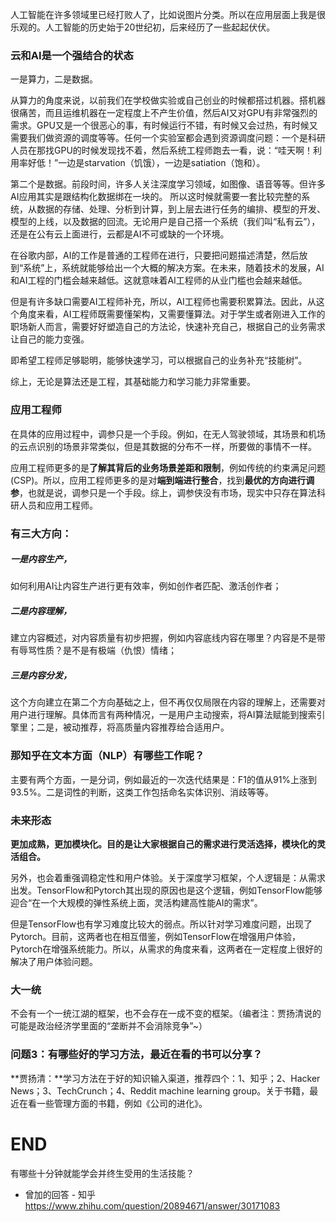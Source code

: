 









人工智能在许多领域里已经打败人了，比如说图片分类。所以在应用层面上我是很乐观的。人工智能的历史始于20世纪初，后来经历了一些起起伏伏。





### 云和AI是一个强结合的状态

一是算力，二是数据。

从算力的角度来说，以前我们在学校做实验或自己创业的时候都搭过机器。搭机器很痛苦，而且运维机器在一定程度上不产生价值，然后AI又对GPU有非常强烈的需求。GPU又是一个很恶心的事，有时候运行不错，有时候又会过热，有时候又需要我们做资源的调度等等。任何一个实验室都会遇到资源调度问题：一个是科研人员在那找GPU的时候发现找不着，然后系统工程师跑去一看，说：“哇天啊！利用率好低！”一边是starvation（饥饿），一边是satiation（饱和）。

第二个是数据。前段时间，许多人关注深度学习领域，如图像、语音等等。但许多AI应用其实是跟结构化数据绑在一块的。  所以这时候就需要一套比较完整的系统，从数据的存储、处理、分析到计算，到上层去进行任务的编排、模型的开发、模型的上线，以及数据的回流。无论用户是自己搭一个系统（我们叫“私有云”），还是在公有云上面进行，云都是AI不可或缺的一个环境。







在谷歌内部，AI的工作是普通的工程师在进行，只要把问题描述清楚，然后放到“系统”上，系统就能够给出一个大概的解决方案。在未来，随着技术的发展，AI和AI工程的门槛会越来越低。这就意味着AI工程师的从业门槛也会越来越低。



但是有许多缺口需要AI工程师补充，所以，AI工程师也需要积累算法。因此，从这个角度来看，AI工程师既需要懂架构，又需要懂算法。对于学生或者刚进入工作的职场新人而言，需要好好塑造自己的方法论，快速补充自己，根据自己的业务需求让自己的能力变强。



即希望工程师足够聪明，能够快速学习，可以根据自己的业务补充“技能树”。



综上，无论是算法还是工程，其基础能力和学习能力非常重要。



### 应用工程师



在具体的应用过程中，调参只是一个手段。例如，在无人驾驶领域，其场景和机场的云点识别的场景非常类似，但是其数据的分布不一样，所要做的事情不一样。

应用工程师更多的是**了解其背后的业务场景差距和限制**，例如传统的约束满足问题(CSP)。所以，应用工程师更多的是对**端到端进行整合**，找到**最优的方向进行调参**，也就是说，调参只是一个手段。综上，调参侠没有市场，现实中只存在算法科研人员和应用工程师。

### 有三大方向：

##### 一是内容生产，

如何利用AI让内容生产进行更有效率，例如创作者匹配、激活创作者；

##### 二是内容理解，

建立内容概述，对内容质量有初步把握，例如内容底线内容在哪里？内容是不是带有辱骂性质？是不是有极端（仇恨）情绪；

##### 三是内容分发，

这个方向建立在第二个方向基础之上，但不再仅仅局限在内容的理解上，还需要对用户进行理解。具体而言有两种情况，一是用户主动搜索，将AI算法赋能到搜索引擎里；二是，被动推荐，将高质量内容推荐给合适用户。



### 那知乎在文本方面（NLP）有哪些工作呢？

主要有两个方面，一是分词，例如最近的一次迭代结果是：F1的值从91%上涨到93.5%。二是词性的判断，这类工作包括命名实体识别、消歧等等。





### 未来形态



**更加成熟，更加模块化。目的是让大家根据自己的需求进行灵活选择，模块化的灵活组合。**



另外，也会着重强调稳定性和用户体验。关于深度学习框架，个人逻辑是：从需求出发。TensorFlow和Pytorch其出现的原因也是这个逻辑，例如TensorFlow能够迎合“在一个大规模的弹性系统上面，灵活构建高性能AI的需求”。



但是TensorFlow也有学习难度比较大的弱点。所以针对学习难度问题，出现了Pytorch。目前，这两者也在相互借鉴，例如TensorFlow在增强用户体验，Pytorch在增强系统能力。所以，从需求的角度来看，这两者在一定程度上很好的解决了用户体验问题。



### **大一统**

不会有一个一统江湖的框架，也不会存在一成不变的框架。（编者注：贾扬清说的可能是政治经济学里面的“垄断并不会消除竞争”~）



### **问题3：有哪些好的学习方法，最近在看的书可以分享？**



**贾扬清：**学习方法在于好的知识输入渠道，推荐四个：1、知乎；2、Hacker News；3、TechCrunch；4、Reddit machine learning group。关于书籍，最近在看一些管理方面的书籍，例如《公司的进化》。



# END

有哪些十分钟就能学会并终生受用的生活技能？

 - 曾加的回答 - 知乎 https://www.zhihu.com/question/20894671/answer/30171083







